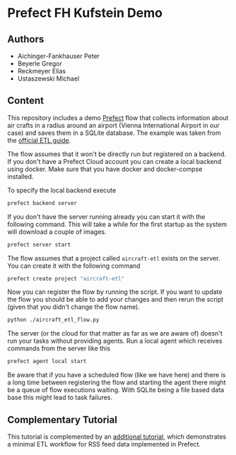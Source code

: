 # Prefect FH Kufstein Demo

## Authors

- Aichinger-Fankhauser Peter
- Beyerle Gregor
- Reckmeyer Elias
- Ustaszewski Michael

## Content

This repository includes a demo [Prefect](https://docs.prefect.io/) flow that collects information about
air crafts in a radius around an airport (Vienna International Airport in our case) and saves them in a
SQLite database. The example was taken from the
[official ETL guide](https://docs.prefect.io/core/tutorial/01-etl-before-prefect.html).

The flow assumes that it won't be directly run but registered on a backend. If you don't have a Prefect
Cloud account you can create a local backend using docker. Make sure that you have docker and docker-compse
installed.

To specify the local backend execute

```bash
prefect backend server
```

If you don't have the server running already you can start it with the following command.
This will take a while for the first startup as the system will download a couple of images.

```bash
prefect server start
```

The flow assumes that a project called `aircraft-etl` exists on the server. You can create it with
the following command

```bash
prefect create project "aircraft-etl"
```

Now you can register the flow by running the script. If you want to update the flow you should be
able to add your changes and then rerun the script (given that you didn't change the flow name).

```bash
python ./aircraft_etl_flow.py
```

The server (or the cloud for that matter as far as we are aware of) doesn't run your tasks without
providing agents. Run a local agent which receives commands from the server like this

```bash
prefect agent local start
```

Be aware that if you have a scheduled flow (like we have here) and there is a long time between registering
the flow and starting the agent there might be a queue of flow executions waiting. With SQLite being
a file based data base this might lead to task failures.

## Complementary Tutorial

This tutorial is complemented by an [additional tutorial](https://colab.research.google.com/drive/1g4H0oY4Sbk8KhdXIFYAN_kUc4g4RDwVT#scrollTo=M_mzEt4RhAYO), which demonstrates a minimal ETL workflow for RSS feed data implemented in Prefect.